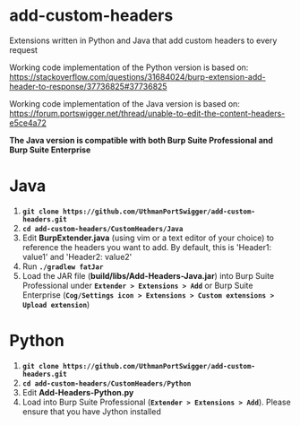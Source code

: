 # add-custom-headers
Extensions written in Python and Java that add custom headers to every request 

Working code implementation of the Python version is based on: https://stackoverflow.com/questions/31684024/burp-extension-add-header-to-response/37736825#37736825

Working code implementation of the Java version is based on: https://forum.portswigger.net/thread/unable-to-edit-the-content-headers-e5ce4a72

**The Java version is compatible with both Burp Suite Professional and Burp Suite Enterprise**

# Java
 1. **`git clone https://github.com/UthmanPortSwigger/add-custom-headers.git`**
 2. **`cd add-custom-headers/CustomHeaders/Java`**
 3. Edit **BurpExtender.java** (using vim or a text editor of your choice) to reference the headers you want to add. By default, this is 'Header1: value1' and 'Header2: value2'
 4. Run **`./gradlew fatJar`** 
 5. Load the JAR file (**build/libs/Add-Headers-Java.jar**) into Burp Suite Professional under **`Extender > Extensions > Add`** or Burp Suite Enterprise (**`Cog/Settings icon > Extensions > Custom extensions > Upload extension`**)

# Python
 1. **`git clone https://github.com/UthmanPortSwigger/add-custom-headers.git`**
 2. **`cd add-custom-headers/CustomHeaders/Python`**
 3. Edit **Add-Headers-Python.py**
 4. Load into Burp Suite Professional (**`Extender > Extensions > Add`**). Please ensure that you have Jython installed  
